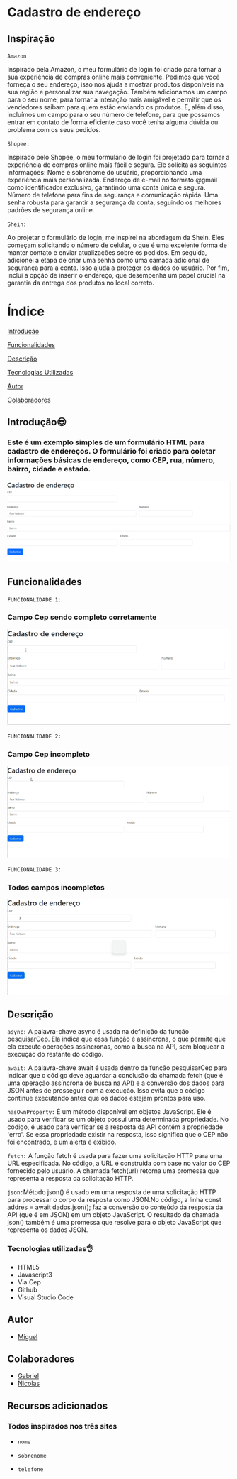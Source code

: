 
# Cadastro de endereço

<h2>Inspiração</h2>

`Amazon`

Inspirado pela Amazon, o meu formulário de login foi criado para tornar a sua experiência de compras online mais conveniente. Pedimos que você forneça o seu endereço, isso nos ajuda a mostrar produtos disponíveis na sua região e personalizar sua navegação.
Também adicionamos um campo para o seu nome, para tornar a interação mais amigável e permitir que os vendedores saibam para quem estão enviando os produtos.
E, além disso, incluímos um campo para o seu número de telefone, para que possamos entrar em contato de forma eficiente caso você tenha alguma dúvida ou problema com os seus pedidos.

`Shopee:`

Inspirado pelo Shopee, o meu formulário de login foi projetado para tornar a experiência de compras online mais fácil e segura. Ele solicita as seguintes informações:
Nome e sobrenome do usuário, proporcionando uma experiência mais personalizada.
Endereço de e-mail no formato @gmail como identificador exclusivo, garantindo uma conta única e segura.
Número de telefone para fins de segurança e comunicação rápida.
Uma senha robusta para garantir a segurança da conta, seguindo os melhores padrões de segurança online.

`Shein:`

Ao projetar o formulário de login, me inspirei na abordagem da Shein. Eles começam solicitando o número de celular, o que é uma excelente forma de manter contato e enviar atualizações sobre os pedidos.
Em seguida, adicionei a etapa de criar uma senha como uma camada adicional de segurança para a conta. Isso ajuda a proteger os dados do usuário.
Por fim, incluí a opção de inserir o endereço, que desempenha um papel crucial na garantia da entrega dos produtos no local correto.

</h3>

# Índice
[Introdução](#introdução😎)

[Funcionalidades](#funcionalidades)

[Descrição](#descri%C3%A7%C3%A3o) 

[Tecnologias Utilizadas](#tecnologias-utilizadas)  
  
[Autor](#autor)

[Colaboradores](#Colaboradores)

## Introdução😎
<h3>Este é um exemplo simples de um formulário HTML para cadastro de endereços. O formulário foi criado para coletar informações básicas de endereço, como CEP, rua, número, bairro, cidade e estado.</h3>

![Imagem](imagem890.png)

## Funcionalidades

`FUNCIONALIDADE 1:`
<h3>Campo Cep sendo completo corretamente</h3>

![Gif](cep-correto.gif)

`FUNCIONALIDADE 2:`
<h3>Campo Cep incompleto</h3>

![Gif](cep-incompleto0.gif)

`FUNCIONALIDADE 3:`
<h3>Todos campos incompletos</h3>

![Gif](cep-sem-nada.gif)

## Descrição
`async:` A palavra-chave async é usada na definição da função pesquisarCep. Ela indica que essa função é assíncrona, o que permite que ela execute operações assíncronas, como a busca na API, sem bloquear a execução do restante do código.

`await:` A palavra-chave await é usada dentro da função pesquisarCep para indicar que o código deve aguardar a conclusão da chamada fetch (que é uma operação assíncrona de busca na API) e a conversão dos dados para JSON antes de prosseguir com a execução. Isso evita que o código continue executando antes que os dados estejam prontos para uso.

`hasOwnProperty:` É um método disponível em objetos JavaScript. Ele é usado para verificar se um objeto possui uma determinada propriedade. No código, é usado para verificar se a resposta da API contém a propriedade 'erro'. Se essa propriedade existir na resposta, isso significa que o CEP não foi encontrado, e um alerta é exibido.

`fetch:` A função fetch é usada para fazer uma solicitação HTTP para uma URL especificada.
No código, a URL é construída com base no valor do CEP fornecido pelo usuário.
A chamada fetch(url) retorna uma promessa que representa a resposta da solicitação HTTP.


`json:`Método json() é usado em uma resposta de uma solicitação HTTP para processar o corpo da resposta como JSON.No código, a linha const addres = await dados.json(); faz a conversão do conteúdo da resposta da API (que é em JSON) em um objeto JavaScript.
O resultado da chamada json() também é uma promessa que resolve para o objeto JavaScript que representa os dados JSON.

### Tecnologias utilizadas👌

* HTML5
* Javascript3
* Via Cep
* Github
* Visual Studio Code


## Autor

* [Miguel](https://github.com/miguelitto16)

## Colaboradores
* [Gabriel](https://github.com/Braboalenda04)
* [Nicolas](https://github.com/NicolasMussi89)



<h2>Recursos adicionados</h2>

 <h3>Todos inspirados nos três sites</h3>

* `nome`

* `sobrenome`

* `telefone`
